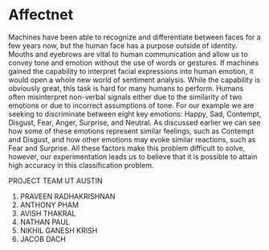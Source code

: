 # Affectnet
Machines have been able to recognize and differentiate between faces for a few years now, but the human face has a purpose outside of identity. Mouths and eyebrows are vital to human communication and allow us to convey tone and emotion without the use of words or gestures. If machines gained the capability to interpret facial expressions into human emotion, it would open a whole new world of sentiment analysis. While the capability is obviously great, this task is hard for many humans to perform. Humans often misinterpret non-verbal signals either due to the similarity of two emotions or due to incorrect assumptions of tone. For our example we are seeking to discriminate between eight key emotions: Happy, Sad, Contempt, Disgust, Fear, Anger, Surprise, and Neutral. As discussed earlier we can see how some of these emotions represent similar feelings, such as Contempt and Disgust, and how other emotions may evoke similar reactions, such as Fear and Surprise. All these factors make this problem difficult to solve, however, our experimentation leads us to believe that it is possible to attain high accuracy in this classification problem.

PROJECT TEAM
UT AUSTIN
1. PRAVEEN RADHAKRISHNAN
2. ANTHONY PHAM
3. AVISH THAKRAL
4. NATHAN PAUL
5. NIKHIL GANESH KRISH
6. JACOB DACH
